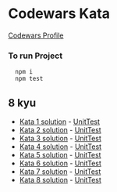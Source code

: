 # Codewars Kata

[Codewars Profile](https://www.codewars.com/users/doqukan)

### To run Project

```shell
  npm i
  npm test
```

## 8 kyu

- [Kata 1 solution](./src/kata1/kata1.ts) - [UnitTest](./src/kata1/kata1.test.ts)
- [Kata 2 solution](./src/kata2/kata2.ts) - [UnitTest](./src/kata2/kata2.test.ts)
- [Kata 3 solution](./src/kata3/kata3.ts) - [UnitTest](./src/kata3/kata3.test.ts)
- [Kata 4 solution](./src/kata4/kata4.ts) - [UnitTest](./src/kata4/kata4.test.ts)
- [Kata 5 solution](./src/kata5/kata5.ts) - [UnitTest](./src/kata5/kata5.test.ts)
- [Kata 6 solution](./src/kata6/kata6.ts) - [UnitTest](./src/kata6/kata6.test.ts)
- [Kata 7 solution](./src/kata7/kata7.ts) - [UnitTest](./src/kata7/kata7.test.ts)
- [Kata 8 solution](./src/kata8/kata8.ts) - [UnitTest](./src/kata8/kata8.test.ts)
